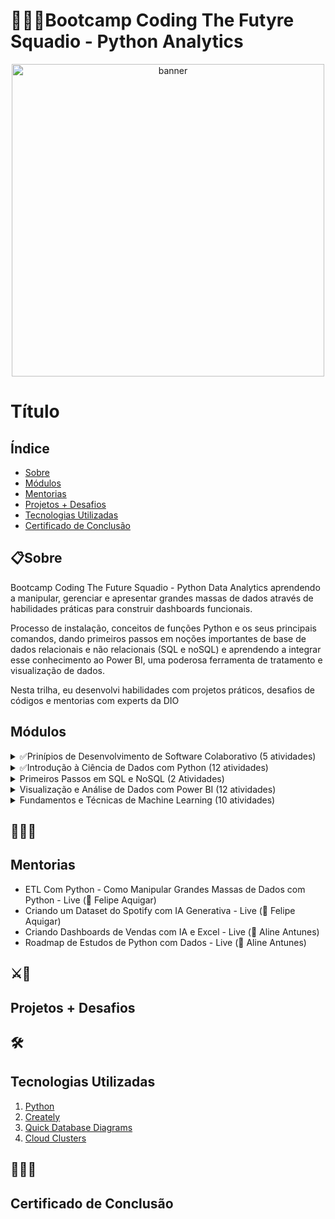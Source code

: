 # 👨🏾‍💻Bootcamp Coding The Futyre Squadio - Python Analytics

<p align="center">
  <a href="https://www.dio.me/sign-up?ref=6UU1FQVN1R" target="_blank">
    <img align="center" src="https://hermes.dio.me/tracks/0136518c-68d6-4198-bdbe-6d982c3a1261.png" alt="banner" width="500"/>
  </a>
</p>

# Título <a name="ancora"></a>

## Índice
- <a href="#sobre">Sobre</a>
- <a href="#modulos">Módulos</a>
- <a href="#mentorias">Mentorias</a>
- <a href="#projetos">Projetos + Desafios</a>
- <a href="#tecnologias">Tecnologias Utilizadas</a>
- <a href="#certificado">Certificado de Conclusão</a>

<h2 id="sobre">📋Sobre</h2>
<div>
 <p>Bootcamp Coding The Future Squadio - Python Data Analytics aprendendo a manipular, gerenciar e apresentar grandes massas de dados através de habilidades práticas para construir dashboards funcionais.</p>
 
 <p>Processo de instalação, conceitos de funções Python e os seus principais comandos, dando primeiros passos em noções importantes de base de dados relacionais e não relacionais (SQL e noSQL) e aprendendo a integrar esse conhecimento ao Power BI, uma poderosa ferramenta de tratamento e visualização de dados.</p>
 
 <p>Nesta trilha, eu desenvolvi habilidades com projetos práticos, desafios de códigos e mentorias com experts da DIO</p>  
</di>

<h2 id="modulos">Módulos</h2>
<details>
  <summary>✅Prinípios de Desenvolvimento de Software Colaborativo (5 atividades)</summary>
 
   -  [x] Bootcamps DIO: Educação Gratuita e Empregabilidade Juntas!(1hr)
   -  [x] Versionamento de Código com Git e GitHub(2hrs)
   -  [x] Desafios de Projetos: Crie Um portifólio Vencedor(1hr)
   -  [x] Contribuindo em um Projeto Open Source no Github(1hr)
  
</details>
<details>
  <summary>✅Introdução à Ciência de Dados com Python (12 atividades)</summary>
 
   -  [x] Ambiente de Desenvolvimento e Primeiros Passos com Python(1hr)
   -  [x] Conhecendo a Linguagem de Programação Python(2hrs)
   -  [x] Tipos de Operadores com Python(2rhs)
   -  [x] Estruturas Condicionais e de Repetição em Python(2hrs)
   -  [x] Manipulando Strings com Python(2hrs)
   -  [x] Trabalhando com Listas em Python(1hr)
   -  [x] Conhecendo Tuplas em Python(1hr)
   -  [x] Explorando Conjuntos em Python(1hr)
   -  [x] Dominando Funções Python(1hr)
   -  [x] Desafios de Código: Aperfeiçoe Sua Lógica de Pensamento Computacional(1hr)
   -  [x] Desafios de Código SQUADIO - Iniciante(1hr)
  
</details>
<details>
 <summary>Primeiros Passos em SQL e NoSQL (2 Atividades)</summary>

  -  [x] Introdução a Banco de Dados Relacionais-SQL(3hrs)
  -  [ ] Introdução a Banco de dados NoSQL(3hrs)
         
</details>
<details>
 <summary>Visualização e Análise de Dados com Power BI (12 atividades)</summary>
   
  -  [ ] Fundamentos Teóricos Sobre ETL(1hr)
  -  [ ] Primeiros Passos com Power BI(3hrs)
  -  [ ] Trabalhando com Visuais no Power BI(4hrs)
  -  [ ] Fundamentos de BI: KPIs e Métricas(1hr)
  -  [ ] Criando Dashboard Interativos com Power BI(2hrs)
  -  [ ] Criando um Relatório de Vendas Elegante com Power BI(1hr)
  -  [ ] Coleta e Extração de Dados com power BI(3hrs)
  -  [ ] Limpeza e Transformação de Dados com Power BI(2hrs)
  -  [ ] Processando e Transformando Dados com Power BI(2hrs)
  -  [ ] Desafios de Código SQUADIO - Intermediário(1hr)
</details>
<details>
 <summary>Fundamentos e Técnicas de Machine Learning (10 atividades)</summary>
 
 -  [ ] Introdução ao Machine Learning(2hrs)
 -  [ ] Métodos de Machine Learning Bioinspirados(1hr)
 -  [ ] Redes Neurais Artificiais(1hr)
 -  [ ] Algoritmos Genéticos(2hrs)
 -  [ ] Algoritmos de SVM - Support Vector Machine(1hr)
 -  [ ] Classificação de Problemas: Explorando Datasets(1hr)
 -  [ ] Linguagens de Programação para Machine Learning(1hr)
 -  [ ] Python para Machine Learning na Prática(2hrs)
 -  [ ] Desafios de Código Squadio - Intermediário || (1hr)
 -  [ ] Avaliação do Curso(1hr)
</details>

## 👨🏾‍🏫<h2 id="mentorias">Mentorias</h2>

- ETL Com Python - Como Manipular Grandes Massas de Dados com Python - Live (🎤 Felipe Aquigar)
- Criando um Dataset do Spotify com IA Generativa - Live (🎤 Felipe Aquigar)
- Criando Dashboards de Vendas com IA e Excel - Live (🎤 Aline Antunes)
- Roadmap de Estudos de Python com Dados - Live (🎤 Aline Antunes)

## ⚔🎯<h2 id="projetos">Projetos + Desafios</h2>

## 🛠<h2 id="tecnologias">Tecnologias Utilizadas</h2>
1. [Python](https://www.python.org/)
2. [Creately](https://app.creately.com/)
3. [Quick Database Diagrams](https://app.quickdatabasediagrams.com/)
4. [Cloud Clusters](https://clients.cloudclusters.io/)

## 👨🏾‍🎓<h2 id="certificado">Certificado de Conclusão</h2>

